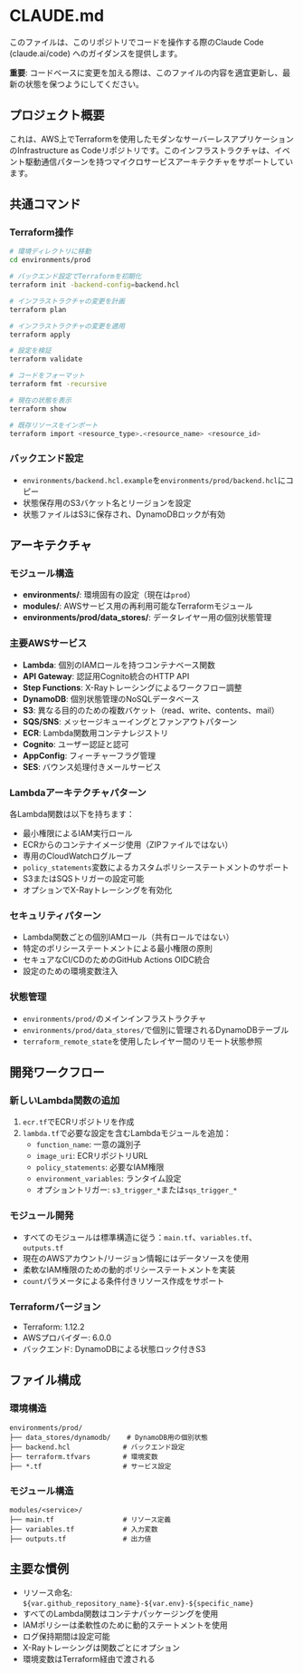 # CLAUDE.md

このファイルは、このリポジトリでコードを操作する際のClaude Code (claude.ai/code) へのガイダンスを提供します。

**重要**: コードベースに変更を加える際は、このファイルの内容を適宜更新し、最新の状態を保つようにしてください。

## プロジェクト概要

これは、AWS上でTerraformを使用したモダンなサーバーレスアプリケーションのInfrastructure as Codeリポジトリです。このインフラストラクチャは、イベント駆動通信パターンを持つマイクロサービスアーキテクチャをサポートしています。

## 共通コマンド

### Terraform操作
```bash
# 環境ディレクトリに移動
cd environments/prod

# バックエンド設定でTerraformを初期化
terraform init -backend-config=backend.hcl

# インフラストラクチャの変更を計画
terraform plan

# インフラストラクチャの変更を適用
terraform apply

# 設定を検証
terraform validate

# コードをフォーマット
terraform fmt -recursive

# 現在の状態を表示
terraform show

# 既存リソースをインポート
terraform import <resource_type>.<resource_name> <resource_id>
```

### バックエンド設定
- `environments/backend.hcl.example`を`environments/prod/backend.hcl`にコピー
- 状態保存用のS3バケット名とリージョンを設定
- 状態ファイルはS3に保存され、DynamoDBロックが有効

## アーキテクチャ

### モジュール構造
- **environments/**: 環境固有の設定（現在は`prod`）
- **modules/**: AWSサービス用の再利用可能なTerraformモジュール
- **environments/prod/data_stores/**: データレイヤー用の個別状態管理

### 主要AWSサービス
- **Lambda**: 個別のIAMロールを持つコンテナベース関数
- **API Gateway**: 認証用Cognito統合のHTTP API
- **Step Functions**: X-Rayトレーシングによるワークフロー調整
- **DynamoDB**: 個別状態管理のNoSQLデータベース
- **S3**: 異なる目的のための複数バケット（read、write、contents、mail）
- **SQS/SNS**: メッセージキューイングとファンアウトパターン
- **ECR**: Lambda関数用コンテナレジストリ
- **Cognito**: ユーザー認証と認可
- **AppConfig**: フィーチャーフラグ管理
- **SES**: バウンス処理付きメールサービス

### Lambdaアーキテクチャパターン
各Lambda関数は以下を持ちます：
- 最小権限によるIAM実行ロール
- ECRからのコンテナイメージ使用（ZIPファイルではない）
- 専用のCloudWatchログループ
- `policy_statements`変数によるカスタムポリシーステートメントのサポート
- S3またはSQSトリガーの設定可能
- オプションでX-Rayトレーシングを有効化

### セキュリティパターン
- Lambda関数ごとの個別IAMロール（共有ロールではない）
- 特定のポリシーステートメントによる最小権限の原則
- セキュアなCI/CDのためのGitHub Actions OIDC統合
- 設定のための環境変数注入

### 状態管理
- `environments/prod/`のメインインフラストラクチャ
- `environments/prod/data_stores/`で個別に管理されるDynamoDBテーブル
- `terraform_remote_state`を使用したレイヤー間のリモート状態参照

## 開発ワークフロー

### 新しいLambda関数の追加
1. `ecr.tf`でECRリポジトリを作成
2. `lambda.tf`で必要な設定を含むLambdaモジュールを追加：
   - `function_name`: 一意の識別子
   - `image_uri`: ECRリポジトリURL
   - `policy_statements`: 必要なIAM権限
   - `environment_variables`: ランタイム設定
   - オプショントリガー: `s3_trigger_*`または`sqs_trigger_*`

### モジュール開発
- すべてのモジュールは標準構造に従う：`main.tf`、`variables.tf`、`outputs.tf`
- 現在のAWSアカウント/リージョン情報にはデータソースを使用
- 柔軟なIAM権限のための動的ポリシーステートメントを実装
- `count`パラメータによる条件付きリソース作成をサポート

### Terraformバージョン
- Terraform: 1.12.2
- AWSプロバイダー: 6.0.0
- バックエンド: DynamoDBによる状態ロック付きS3

## ファイル構成

### 環境構造
```
environments/prod/
├── data_stores/dynamodb/    # DynamoDB用の個別状態
├── backend.hcl             # バックエンド設定
├── terraform.tfvars        # 環境変数
├── *.tf                    # サービス設定
```

### モジュール構造
```
modules/<service>/
├── main.tf                 # リソース定義
├── variables.tf            # 入力変数
├── outputs.tf              # 出力値
```

## 主要な慣例

- リソース命名: `${var.github_repository_name}-${var.env}-${specific_name}`
- すべてのLambda関数はコンテナパッケージングを使用
- IAMポリシーは柔軟性のために動的ステートメントを使用
- ログ保持期間は設定可能
- X-Rayトレーシングは関数ごとにオプション
- 環境変数はTerraform経由で渡される